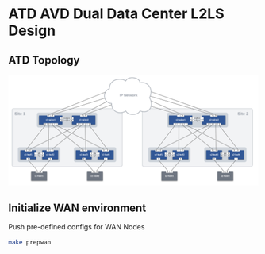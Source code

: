 # ATD AVD Dual Data Center L2LS Design

## ATD Topology

![ATD L2LS Topo](images/atd-avd-dual-dc-l2ls-topo.png)

## Initialize WAN environment

Push pre-defined configs for WAN Nodes

``` bash
make prepwan
```
